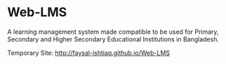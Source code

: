 # Web-LMS
A learning management system made compatible to be used for Primary, Secondary and Higher Secondary Educational Institutions in Bangladesh.

Temporary Site: http://faysal-ishtiaq.github.io/Web-LMS
